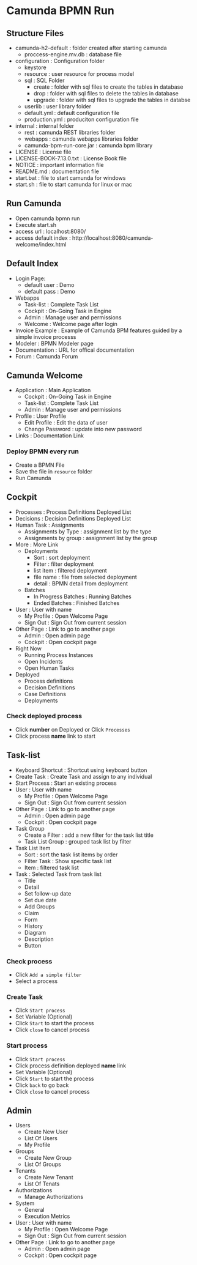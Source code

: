 # Camunda BPMN Run

## Structure Files
- camunda-h2-default : folder created after starting camunda
    - proccess-engine.mv.db : database file
- configuration : Configuration folder
    - keystore
    - resource : user resource for process model
    - sql : SQL Folder
        - create : folder with sql files to create the tables in database
        - drop : folder with sql files to delete the tables in database
        - upgrade : folder with sql files to upgrade the tables in databse
    - userlib : user library folder
    - default.yml : default configuration file
    - production.yml : produciton configuration file
- internal : internal folder
    - rest : camunda REST libraries folder
    - webapps : camunda webapps libraries folder
    - camunda-bpm-run-core.jar : camunda bpm library
- LICENSE : License file
- LICENSE-BOOK-7.13.0.txt : License Book file
- NOTICE : important information file
- README.md : documentation file
- start.bat : file to start camunda for windows
- start.sh : file to start camunda for linux or mac

## Run Camunda
- Open camunda bpmn run
- Execute start.sh
- access url : localhost:8080/
- access default index : http://localhost:8080/camunda-welcome/index.html

## Default Index
- Login Page:
  - default user : Demo
  - default pass : Demo
- Webapps
  - Task-list : Complete Task List
  - Cockpit : On-Going Task in Engine
  - Admin : Manage user and permissions
  - Welcome : Welcome page after login
- Invoice Example : Example of Camunda BPM features guided by a simple invoice processs
- Modeler : BPMN Modeler page
- Documentation : URL for offical documentation
- Forum : Camunda Forum

## Camunda Welcome
- Application : Main Application
  - Cockpit : On-Going Task in Engine
  - Task-list : Complete Task List
  - Admin : Manage user and permissions
- Profile : User Profile
  - Edit Profile : Edit the data of user
  - Change Password : update into new password
- Links : Documentation Link

### Deploy BPMN every run
- Create a BPMN File
- Save the file in `resource` folder
- Run Camunda

## Cockpit
- Processes : Process Definitions Deployed List
- Decisions : Decision Definitions Deployed List
- Human Task : Assignments
  - Assignments by Type : assignment list by the type
  - Assignments by group : assignment list by the group
- More : More Link
  - Deployments
    - Sort : sort deployment
    - Filter : filter deployment
    - list item : filtered deployment
    - file name : file from selected deployment
    - detail : BPMN detail from deployment
  - Batches
    - In Progress Batches : Running Batches
    - Ended Batches : Finished Batches
- User : User with name
  - My Profile : Open Welcome Page
  - Sign Out : Sign Out from current session
- Other Page : Link to go to another page
  - Admin : Open admin page
  - Cockpit : Open cockpit page
- Right Now
  - Running Process Instances
  - Open Incidents
  - Open Human Tasks
- Deployed
  - Process definitions
  - Decision Definitions
  - Case Definitions
  - Deployments

### Check deployed process
- Click **number** on Deployed or Click `Processes`
- Click process **name** link to start

## Task-list
- Keyboard Shortcut : Shortcut using keyboard button
- Create Task : Create Task and assign to any individual
- Start Process : Start an existing process
- User : User with name
  - My Profile : Open Welcome Page
  - Sign Out : Sign Out from current session
- Other Page : Link to go to another page
  - Admin : Open admin page
  - Cockpit : Open cockpit page
- Task Group
  - Create a Filter : add a new filter for the task list title
  - Task List Group : grouped task list by filter
- Task List Item
  - Sort : sort the task list items by order
  - Filter Task : Show specific task list
  - Item : filtered task list
- Task : Selected Task from task list
  - Title
  - Detail
  - Set follow-up date
  - Set due date
  - Add Groups
  - Claim
  - Form
  - History
  - Diagram
  - Description
  - Button

### Check process
- Click `Add a simple filter`
- Select a process

### Create Task
- Click `Start process`
- Set Variable (Optional)
- Click `Start` to start the process
- Click `close` to cancel process

### Start process
- Click `Start process`
- Click process definition deployed **name** link
- Set Variable (Optional)
- Click `Start` to start the process
- Click `back` to go back
- Click `close` to cancel process

## Admin
- Users
  - Create New User
  - List Of Users
  - My Profile
- Groups
  - Create New Group
  - List Of Groups
- Tenants
  - Create New Tenant
  - List Of Tenats
- Authorizations
  - Manage Authorizations
- System
  - General
  - Execution Metrics
- User : User with name
  - My Profile : Open Welcome Page
  - Sign Out : Sign Out from current session
- Other Page : Link to go to another page
  - Admin : Open admin page
  - Cockpit : Open cockpit page
